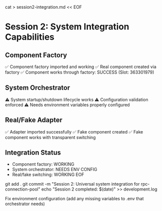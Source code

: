 cat > session2-integration.md << EOF
# Session 2: System Integration Capabilities

## Component Factory
✅ Component factory imported and working
✅ Real component created via factory
✅ Component works through factory: SUCCESS (Slot: 363301979)

## System Orchestrator  
⚠️ System startup/shutdown lifecycle works
⚠️ Configuration validation enforced
⚠️ Needs environment variables properly configured

## Real/Fake Adapter
✅ Adapter imported successfully
✅ Fake component created
✅ Fake component works with transparent switching

## Integration Status
- Component factory: WORKING
- System orchestrator: NEEDS ENV CONFIG  
- Real/fake switching: WORKING
EOF

git add .
git commit -m "Session 2: Universal system integration for rpc-connection-pool"
echo "Session 2 completed: $(date)" >> development.log

Fix environment configuration (add any missing variables to .env that orchestrator needs)